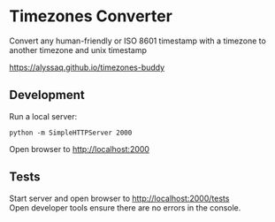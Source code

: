 # Timezones Converter

Convert any human-friendly or ISO 8601 timestamp with a timezone to another timezone and unix timestamp

<https://alyssaq.github.io/timezones-buddy>

## Development
Run a local server:
```
python -m SimpleHTTPServer 2000
```
Open browser to <http://localhost:2000>

## Tests
Start server and open browser to <http://localhost:2000/tests>   
Open developer tools ensure there are no errors in the console.

